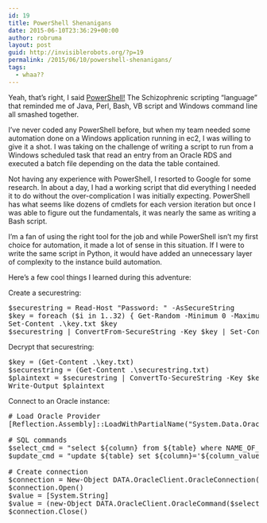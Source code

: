 ```yaml
---
id: 19
title: PowerShell Shenanigans
date: 2015-06-10T23:36:29+00:00
author: robruma
layout: post
guid: http://invisiblerobots.org/?p=19
permalink: /2015/06/10/powershell-shenanigans/
tags:
  - whaa??
---
```

Yeah, that&#8217;s right, I said [PowerShell!](http://en.wikipedia.org/wiki/Windows_PowerShell) The Schizophrenic scripting &#8220;language&#8221; that reminded me of Java, Perl, Bash, VB script and Windows command line all smashed together.
  
I&#8217;ve never coded any PowerShell before, but when my team needed some automation done on a Windows application running in ec2, I was willing to give it a shot. I was taking on the challenge of writing a script to run from a Windows scheduled task that read an entry from an Oracle RDS and executed a batch file depending on the data the table contained.
  
Not having any experience with PowerShell, I resorted to Google for some research. In about a day, I had a working script that did everything I needed it to do without the over-complication I was initially expecting. PowerShell has what seems like dozens of cmdlets for each version iteration but once I was able to figure out the fundamentals, it was nearly the same as writing a Bash script.
  
I&#8217;m a fan of using the right tool for the job and while PowerShell isn&#8217;t my first choice for automation, it made a lot of sense in this situation. If I were to write the same script in Python, it would have added an unnecessary layer of complexity to the instance build automation.
  
Here&#8217;s a few cool things I learned during this adventure:
  
Create a securestring:

<pre>$securestring = Read-Host "Password: " -AsSecureString
$key = foreach ($i in 1..32) { Get-Random -Minimum 0 -Maximum 255 }
Set-Content .\key.txt $key
$securestring | ConvertFrom-SecureString -Key $key | Set-Content .\securestring.txt</pre>

Decrypt that securestring:

<pre>$key = (Get-Content .\key.txt)
$securestring = (Get-Content .\securestring.txt)
$plaintext = $securestring | ConvertTo-SecureString -Key $key | ForEach-Object {[Runtime.InteropServices.Marshal]::PtrToStringAuto(\[Runtime.InteropServices.Marshal]::SecureStringToBSTR($_))}
Write-Output $plaintext</pre>

Connect to an Oracle instance:

<pre># Load Oracle Provider
[Reflection.Assembly]::LoadWithPartialName("System.Data.OracleClient")

# SQL commands
$select_cmd = "select ${column} from ${table} where NAME_OF_COLUMN='${name_of_column}' and NAME_OF_OTHER_COLUMN='${name_of_other_column}'"
$update_cmd = "update ${table} set ${column}='${column_value}' where NAME_OF_COLUMN='${name_of_column}' and NAME_OF_OTHER_COLUMN='${name_of_other_column}'"

# Create connection
$connection = New-Object DATA.OracleClient.OracleConnection("Data Source=${datasource};User Id=${userid};Password=${plaintext}")
$connection.Open()
$value = [System.String]
$value = (new-Object DATA.OracleClient.OracleCommand($select\_cmd,$connection)).ExecuteScalar()
$connection.Close()</pre>
